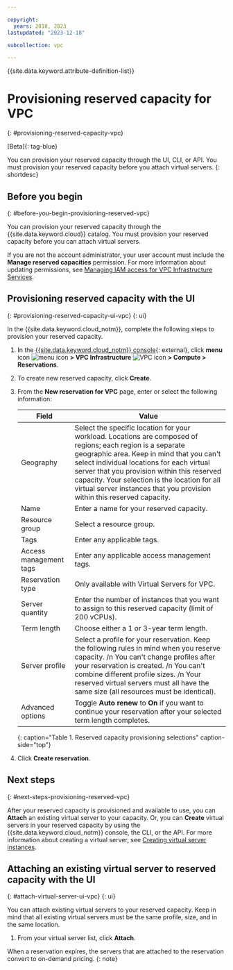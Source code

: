 ```yaml
---

copyright:
  years: 2018, 2023
lastupdated: "2023-12-18"

subcollection: vpc

---
```


{{site.data.keyword.attribute-definition-list}}

# Provisioning reserved capacity for VPC
{: #provisioning-reserved-capacity-vpc}

[Beta]{: tag-blue}

You can provision your reserved capacity through the UI, CLI, or API. You must provision your reserved capacity before you attach virtual servers.
{: shortdesc}

## Before you begin
{: #before-you-begin-provisioning-reserved-vpc}

You can provision your reserved capacity through the {{site.data.keyword.cloud}} catalog. You must provision your reserved capacity before you can attach virtual servers.

If you are not the account administrator, your user account must include the **Manage reserved capacities** permission. For more information about updating permissions, see [Managing IAM access for VPC Infrastructure Services](/docs/vpc?topic=vpc-iam-getting-started).

## Provisioning reserved capacity with the UI
{: #provisioning-reserved-capacity-ui-vpc}
{: ui}

In the {{site.data.keyword.cloud_notm}}, complete the following steps to provision your reserved capacity.

1. In the [{{site.data.keyword.cloud_notm}} console](/login){: external}, click **menu** icon ![menu icon](../icons/icon_hamburger.svg) **> VPC Infrastructure** ![VPC icon](../../icons/vpc.svg) **> Compute > Reservations**.
2. To create new reserved capacity, click **Create**.
3. From the **New reservation for VPC** page, enter or select the following information:

   | Field                   | Value               |
   | ----------------------- | ------------------- |
   | Geography               | Select the specific location for your workload. Locations are composed of regions; each region is a separate geographic area. Keep in mind that you can't select individual locations for each virtual server that you provision within this reserved capacity. Your selection is the location for all virtual server instances that you provision within this reserved capacity. |
   | Name                    | Enter a name for your reserved capacity. |
   | Resource group          | Select a resource group. |
   | Tags                    | Enter any applicable tags. |
   | Access management tags  | Enter any applicable access management tags. |
   | Reservation type        | Only available with Virtual Servers for VPC. |
   | Server quantity         | Enter the number of instances that you want to assign to this reserved capacity (limit of 200 vCPUs). |
   | Term length             | Choose either a 1 or 3-year term length. |
   | Server profile          | Select a profile for your reservation. Keep the following rules in mind when you reserve capacity.  /n You can't change profiles after your reservation is created.  /n You can't combine different profile sizes.  /n Your reserved virtual servers must all have the same size (all resources must be identical). |
   | Advanced options | Toggle **Auto renew** to **On** if you want to continue your reservation after your selected term length completes. |
   {: caption="Table 1. Reserved capacity provisioning selections" caption-side="top"}

4. Click **Create reservation**.

## Next steps
{: #next-steps-provisioning-reserved-vpc}

After your reserved capacity is provisioned and available to use, you can **Attach** an existing virtual server to your capacity. Or, you can **Create** virtual servers in your reserved capacity by using the {{site.data.keyword.cloud_notm}} console, the CLI, or the API. For more information about creating a virtual server, see [Creating virtual server instances](/docs/vpc?topic=vpc-creating-virtual-servers).

## Attaching an existing virtual server to reserved capacity with the UI
{: #attach-virtual-server-ui-vpc}
{: ui}

You can attach existing virtual servers to your reserved capacity. Keep in mind that all existing virtual servers must be the same profile, size, and in the same location.

1. From your virtual server list, click **Attach**.

When a reservation expires, the servers that are attached to the reservation convert to on-demand pricing.
{: note}
